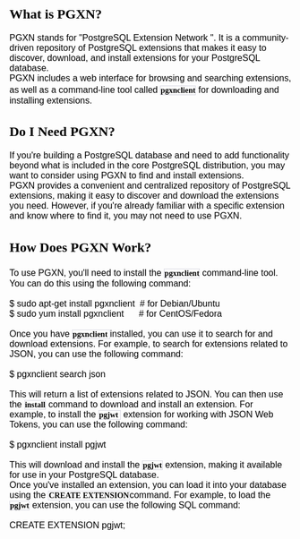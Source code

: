<h2 style='margin-right: 0cm;margin-left: 0cm;font-size:24px;font-family: "Times New Roman", serif;color: rgb(0, 0, 0);font-style: normal;text-align: start;text-indent: 0px;text-decoration: none;'>What is PGXN?</h2>
<p style="margin: 0cm;font-size: medium;font-family: Calibri, sans-serif;color: rgb(0, 0, 0);font-style: normal;font-weight: 400;text-align: start;text-indent: 0px;text-decoration: none;">PGXN stands for &quot;PostgreSQL Extension Network &quot;. It is a community-driven repository of PostgreSQL extensions that makes it easy to discover, download, and install extensions for your PostgreSQL database.</p>
<p style="margin: 0cm;font-size: medium;font-family: Calibri, sans-serif;color: rgb(0, 0, 0);font-style: normal;font-weight: 400;text-align: start;text-indent: 0px;text-decoration: none;">PGXN includes a web interface for browsing and searching extensions, as well as a command-line tool called<span style='font-family: "Segoe UI", sans-serif;color: rgb(209, 213, 219);'>&nbsp;</span><code style='font-family: "Courier New";'><strong><span style="font-size:14px;font-family: Monaco;color: black;border: 1pt solid rgb(217, 217, 227);padding: 0cm;">pgxnclient</span></strong></code><span style='font-family: "Segoe UI", sans-serif;color: black;'>&nbsp;</span>for downloading and installing extensions.</p>
<h2 style='margin-right: 0cm;margin-left: 0cm;font-size:24px;font-family: "Times New Roman", serif;color: rgb(0, 0, 0);font-style: normal;text-align: start;text-indent: 0px;text-decoration: none;'>Do I Need PGXN?</h2>
<p style="margin: 0cm;font-size: medium;font-family: Calibri, sans-serif;color: rgb(0, 0, 0);font-style: normal;font-weight: 400;text-align: start;text-indent: 0px;text-decoration: none;">If you&apos;re building a PostgreSQL database and need to add functionality beyond what is included in the core PostgreSQL distribution, you may want to consider using PGXN to find and install extensions.</p>
<p style="margin: 0cm;font-size: medium;font-family: Calibri, sans-serif;color: rgb(0, 0, 0);font-style: normal;font-weight: 400;text-align: start;text-indent: 0px;text-decoration: none;">PGXN provides a convenient and centralized repository of PostgreSQL extensions, making it easy to discover and download the extensions you need. However, if you&apos;re already familiar with a specific extension and know where to find it, you may not need to use PGXN.</p>
<h2 style='margin-right: 0cm;margin-left: 0cm;font-size:24px;font-family: "Times New Roman", serif;color: rgb(0, 0, 0);font-style: normal;text-align: start;text-indent: 0px;text-decoration: none;'>How Does PGXN Work?</h2>
<p style="margin: 0cm;font-size: medium;font-family: Calibri, sans-serif;color: rgb(0, 0, 0);font-style: normal;font-weight: 400;text-align: start;text-indent: 0px;text-decoration: none;">To use PGXN, you&apos;ll need to install the <code style='font-family: "Courier New";'><strong><span style="font-size:14px;font-family: Monaco;color: black;border: 1pt solid rgb(217, 217, 227);padding: 0cm;">pgxnclient</span></strong></code><span style='font-family: "Segoe UI", sans-serif;color: black;'>&nbsp;</span>command-line tool. You can do this using the following command:</p>
<p style="margin: 0cm;font-size: medium;font-family: Calibri, sans-serif;color: rgb(0, 0, 0);font-style: normal;font-weight: 400;text-align: start;text-indent: 0px;text-decoration: none;">&nbsp;</p>
<p style="margin: 0cm;font-size: medium;font-family: Calibri, sans-serif;color: rgb(0, 0, 0);font-style: normal;font-weight: 400;text-align: start;text-indent: 0px;text-decoration: none;">$ sudo apt-get install pgxnclient &nbsp;# for Debian/Ubuntu</p>
<p style="margin: 0cm;font-size: medium;font-family: Calibri, sans-serif;color: rgb(0, 0, 0);font-style: normal;font-weight: 400;text-align: start;text-indent: 0px;text-decoration: none;">$ sudo yum install pgxnclient &nbsp; &nbsp; &nbsp;# for CentOS/Fedora</p>
<p style="margin: 0cm;font-size: medium;font-family: Calibri, sans-serif;color: rgb(0, 0, 0);font-style: normal;font-weight: 400;text-align: start;text-indent: 0px;text-decoration: none;">&nbsp;</p>
<p style="margin: 0cm;font-size: medium;font-family: Calibri, sans-serif;color: rgb(0, 0, 0);font-style: normal;font-weight: 400;text-align: start;text-indent: 0px;text-decoration: none;">Once you have <code style='font-family: "Courier New";'><strong><span style="font-size:14px;font-family: Monaco;border: 1pt solid rgb(217, 217, 227);padding: 0cm;">pgxnclient&nbsp;</span></strong></code>installed, you can use it to search for and download extensions. For example, to search for extensions related to JSON, you can use the following command:</p>
<p style="margin: 0cm;font-size: medium;font-family: Calibri, sans-serif;color: rgb(0, 0, 0);font-style: normal;font-weight: 400;text-align: start;text-indent: 0px;text-decoration: none;"><br></p>
<p style="margin: 0cm;font-size: medium;font-family: Calibri, sans-serif;color: rgb(0, 0, 0);font-style: normal;font-weight: 400;text-align: start;text-indent: 0px;text-decoration: none;">$ pgxnclient search json</p>
<p style="margin: 0cm;font-size: medium;font-family: Calibri, sans-serif;color: rgb(0, 0, 0);font-style: normal;font-weight: 400;text-align: start;text-indent: 0px;text-decoration: none;">&nbsp;</p>
<p style="margin: 0cm;font-size: medium;font-family: Calibri, sans-serif;color: rgb(0, 0, 0);font-style: normal;font-weight: 400;text-align: start;text-indent: 0px;text-decoration: none;">This will return a list of extensions related to JSON. You can then use the <code style='font-family: "Courier New";'><strong><span style="font-size:14px;font-family: Monaco;border: 1pt solid rgb(217, 217, 227);padding: 0cm;">install</span></strong></code> command to download and install an extension. For example, to install the <code style='font-family: "Courier New";'><strong><span style="font-size:14px;font-family: Monaco;border: 1pt solid rgb(217, 217, 227);padding: 0cm;">pgjwt&nbsp;</span></strong></code> extension for working with JSON Web Tokens, you can use the following command:</p>
<p style="margin: 0cm;font-size: medium;font-family: Calibri, sans-serif;color: rgb(0, 0, 0);font-style: normal;font-weight: 400;text-align: start;text-indent: 0px;text-decoration: none;"><br></p>
<p style="margin: 0cm;font-size: medium;font-family: Calibri, sans-serif;color: rgb(0, 0, 0);font-style: normal;font-weight: 400;text-align: start;text-indent: 0px;text-decoration: none;">$ pgxnclient install pgjwt</p>
<p style="margin: 0cm;font-size: medium;font-family: Calibri, sans-serif;color: rgb(0, 0, 0);font-style: normal;font-weight: 400;text-align: start;text-indent: 0px;text-decoration: none;">&nbsp;</p>
<p style="margin: 0cm;font-size: medium;font-family: Calibri, sans-serif;color: rgb(0, 0, 0);font-style: normal;font-weight: 400;text-align: start;text-indent: 0px;text-decoration: none;">This will download and install the <strong><span style="font-size:14px;font-family: Monaco;border: 1pt solid rgb(217, 217, 227);padding: 0cm;">pgjwt</span></strong> extension, making it available for use in your PostgreSQL database.</p>
<p style="margin: 0cm;font-size: medium;font-family: Calibri, sans-serif;color: rgb(0, 0, 0);font-style: normal;font-weight: 400;text-align: start;text-indent: 0px;text-decoration: none;">Once you&apos;ve installed an extension, you can load it into your database using the <strong><span style="font-size:14px;font-family: Monaco;border: 1pt solid rgb(217, 217, 227);padding: 0cm;">CREATE EXTENSION</span></strong>command. For example, to load the <strong><span style="font-size:14px;font-family: Monaco;border: 1pt solid rgb(217, 217, 227);padding: 0cm;">pgjwt</span></strong> extension, you can use the following SQL command:</p>
<p style="margin: 0cm;font-size: medium;font-family: Calibri, sans-serif;color: rgb(0, 0, 0);font-style: normal;font-weight: 400;text-align: start;text-indent: 0px;text-decoration: none;">&nbsp;</p>
<p style="margin: 0cm;font-size: medium;font-family: Calibri, sans-serif;color: rgb(0, 0, 0);font-style: normal;font-weight: 400;text-align: start;text-indent: 0px;text-decoration: none;">CREATE EXTENSION pgjwt;</p>
